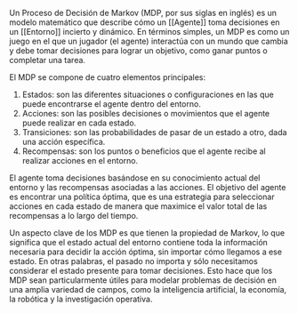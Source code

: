 Un Proceso de Decisión de Markov (MDP, por sus siglas en inglés) es un modelo matemático que describe cómo un [[Agente]] toma decisiones en un [[Entorno]] incierto y dinámico. En términos simples, un MDP es como un juego en el que un jugador (el agente) interactúa con un mundo que cambia y debe tomar decisiones para lograr un objetivo, como ganar puntos o completar una tarea.

El MDP se compone de cuatro elementos principales:

1.  Estados: son las diferentes situaciones o configuraciones en las que puede encontrarse el agente dentro del entorno.
2.  Acciones: son las posibles decisiones o movimientos que el agente puede realizar en cada estado.
3.  Transiciones: son las probabilidades de pasar de un estado a otro, dada una acción específica.
4.  Recompensas: son los puntos o beneficios que el agente recibe al realizar acciones en el entorno.

El agente toma decisiones basándose en su conocimiento actual del entorno y las recompensas asociadas a las acciones. El objetivo del agente es encontrar una política óptima, que es una estrategia para seleccionar acciones en cada estado de manera que maximice el valor total de las recompensas a lo largo del tiempo.

Un aspecto clave de los MDP es que tienen la propiedad de Markov, lo que significa que el estado actual del entorno contiene toda la información necesaria para decidir la acción óptima, sin importar cómo llegamos a ese estado. En otras palabras, el pasado no importa y sólo necesitamos considerar el estado presente para tomar decisiones. Esto hace que los MDP sean particularmente útiles para modelar problemas de decisión en una amplia variedad de campos, como la inteligencia artificial, la economía, la robótica y la investigación operativa.